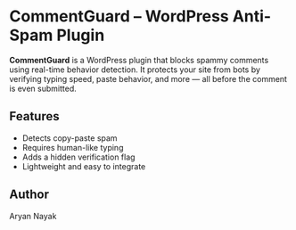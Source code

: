 # CommentGuard – WordPress Anti-Spam Plugin

**CommentGuard** is a WordPress plugin that blocks spammy comments using real-time behavior detection. It protects your site from bots by verifying typing speed, paste behavior, and more — all before the comment is even submitted.

## Features
- Detects copy-paste spam
- Requires human-like typing
- Adds a hidden verification flag
- Lightweight and easy to integrate

## Author
Aryan Nayak
